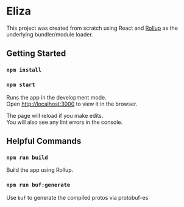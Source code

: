 # Eliza

This project was created from scratch using React and [Rollup](https://rollupjs.org) as the underlying bundler/module loader.

## Getting Started

### `npm install`
### `npm start`

Runs the app in the development mode.\
Open [http://localhost:3000](http://localhost:3000) to view it in the browser.

The page will reload if you make edits.\
You will also see any lint errors in the console.

## Helpful Commands

### `npm run build`

Build the app using Rollup.

### `npm run buf:generate`

Use `buf` to generate the compiled protos via protobuf-es

